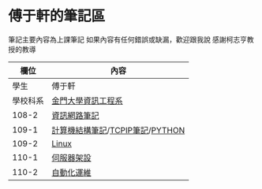# 傅于軒的筆記區

筆記主要內容為上課筆記
如果內容有任何錯誤或缺漏，歡迎跟我說
感謝柯志亨教授的教導

欄位 | 內容
-----|--------
學生 |  傅于軒
學校科系 | [金門大學資訊工程系](https://www.nqu.edu.tw/educsie/index.php)
108-2 | [資訊網路筆記](https://github.com/FUYUHSUAN/note/tree/master/108-2%E8%B3%87%E8%A8%8A%E7%B6%B2%E8%B7%AF)
109-1 | [計算機結構筆記](https://github.com/FUYUHSUAN/note/tree/master/109-1%20%E8%A8%88%E7%AE%97%E6%A9%9F%E7%B5%90%E6%A7%8B/Nand%20to%20Tetris)/[TCPIP筆記](https://github.com/FUYUHSUAN/note/tree/master/109-1TCPIP)/[PYTHON](https://github.com/FUYUHSUAN/note/tree/master/PYTHON)
109-2 | [Linux](https://github.com/FUYUHSUAN/note/tree/master/109-2Linux)
110-1 | [伺服器架設](https://github.com/FUYUHSUAN/note/tree/master/110-%E4%BC%BA%E6%9C%8D%E5%99%A8%E6%9E%B6%E8%A8%AD)
110-2 | [自動化運維](https://github.com/FUYUHSUAN/note/tree/master/110-2%E8%87%AA%E5%8B%95%E5%8C%96%E9%81%8B%E7%B6%AD)
